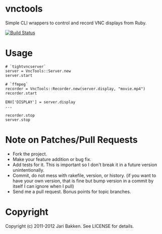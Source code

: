 vnctools
==========

Simple CLI wrappers to control and record VNC displays from Ruby.

[![Build Status](https://secure.travis-ci.org/jarib/vnctools.png)](http://travis-ci.org/jarib/vnctools)

Usage
=============

    # `tightvncserver`
    server = VncTools::Server.new
    server.start

    # `ffmpeg`
    recorder = VncTools::Recorder.new(server.display, "movie.mp4")
    recorder.start
    
    ENV['DISPLAY'] = server.display
    ...
    
    recorder.stop
    server.stop


Note on Patches/Pull Requests
=============================

* Fork the project.
* Make your feature addition or bug fix.
* Add tests for it. This is important so I don't break it in a
  future version unintentionally.
* Commit, do not mess with rakefile, version, or history.
  (if you want to have your own version, that is fine but bump version in a commit by itself I can ignore when I pull)
* Send me a pull request. Bonus points for topic branches.

Copyright
=========

Copyright (c) 2011-2012 Jari Bakken. See LICENSE for details.

